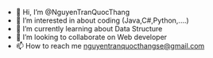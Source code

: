- 👋 Hi, I’m @NguyenTranQuocThang
- 👀 I’m interested in about coding (Java,C#,Python,....)
- 🌱 I’m currently learning about Data Structure
- 💞️ I’m looking to collaborate on Web developer
- 📫 How to reach me nguyentranquocthangse@gmail.com

<!---
NguyenTranQuocThang/NguyenTranQuocThang is a ✨ special ✨ repository because its `README.md` (this file) appears on your GitHub profile.
You can click the Preview link to take a look at your changes.
--->
